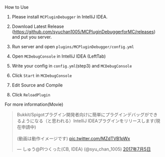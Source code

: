 How to Use
1. Please install `MCPluginDebugger` in IntelliJ IDEA.
2. Download Latest Release (https://github.com/syuchan1005/MCPluginDebuggerforMC/releases) and put you server.
3. Run server and open `plugins/MCPluginDebugger/config.yml`
4. Open `MCDebugConsole` in IntelliJ IDEA (LeftTab)
5. Write your config in `config.yml`(step3) and `MCDebugConsole`

6. Click `Start` in `MCDebugConsole`
7. Edit Source and Compile
8. Click `ReloadPlugin`

For more information(Movie)
<blockquote class="twitter-tweet" data-lang="ja"><p lang="ja" dir="ltr">Bukkit/Spigotプラグイン開発者向けに簡単にプラグインデバッグができるようになる（と思われる）IntelliJ IDEAプラグインをリリースします(現在申請中)<br><br>(動画は動作イメージです) <a href="https://t.co/MZdTVB1pWx">pic.twitter.com/MZdTVB1pWx</a></p>&mdash; しゅう@Plつくった(CB, IDEA) (@syu_chan_1005) <a href="https://twitter.com/syu_chan_1005/status/882621963402739714">2017年7月5日</a></blockquote>
